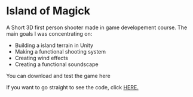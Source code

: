 # Island of Magick

A Short 3D first person shooter made in game developement course. The main goals I was concentrating on:

* Building a island terrain in Unity
* Making a functional shooting system
* Creating wind effects
* Creating a functional soundscape

You can download and test the game here

If you want to go straight to see the code, click [HERE.](Island%20of%20Magick/Assets/Scripts)
